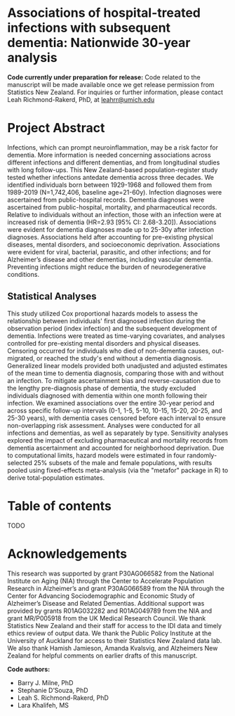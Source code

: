 # Associations of hospital-treated infections with subsequent dementia: Nationwide 30-year analysis

**Code currently under preparation for release:** Code related to the manuscript will be made available once we get release permission from Statistics New Zealand.
For inquiries or further information, please contact Leah Richmond-Rakerd, PhD, at leahrr@umich.edu 

# Project Abstract 
Infections, which can prompt neuroinflammation, may be a risk factor for dementia. More information is needed concerning associations across different infections and different dementias, and from longitudinal studies with long follow-ups. This New Zealand-based population-register study tested whether infections antedate dementia across three decades. We identified individuals born between 1929-1968 and followed them from 1989-2019 (N=1,742,406, baseline age=21-60y). Infection diagnoses were ascertained from public-hospital records. Dementia diagnoses were ascertained from public-hospital, mortality, and pharmaceutical records. Relative to individuals without an infection, those with an infection were at increased risk of dementia (HR=2.93 [95% CI: 2.68-3.20]). Associations were evident for dementia diagnoses made up to 25-30y after infection diagnoses. Associations held after accounting for pre-existing physical diseases, mental disorders, and socioeconomic deprivation. Associations were evident for viral, bacterial, parasitic, and other infections; and for Alzheimer’s disease and other dementias, including vascular dementia. Preventing infections might reduce the burden of neurodegenerative conditions.

## Statistical Analyses 
This study utilized Cox proportional hazards models to assess the relationship between individuals' first diagnosed infection during the observation period (index infection) and the subsequent development of dementia. Infections were treated as time-varying covariates, and analyses controlled for pre-existing mental disorders and physical diseases. Censoring occurred for individuals who died of non-dementia causes, out-migrated, or reached the study's end without a dementia diagnosis. Generalized linear models provided both unadjusted and adjusted estimates of the mean time to dementia diagnosis, comparing those with and without an infection.
To mitigate ascertainment bias and reverse-causation due to the lengthy pre-diagnosis phase of dementia, the study excluded individuals diagnosed with dementia within one month following their infection. We examined associations over the entire 30-year period and across specific follow-up intervals (0-1, 1-5, 5-10, 10-15, 15-20, 20-25, and 25-30 years), with dementia cases censored before each interval to ensure non-overlapping risk assessment. Analyses were conducted for all infections and dementias, as well as separately by type.
Sensitivity analyses explored the impact of excluding pharmaceutical and mortality records from dementia ascertainment and accounted for neighborhood deprivation. 
Due to computational limits, hazard models were estimated in four randomly-selected 25% subsets of the male and female populations, with results pooled using fixed-effects meta-analysis (via the "metafor" package in R) to derive total-population estimates. 

# Table of contents 
TODO 

# Acknowledgements
This research was supported by grant P30AG066582 from the National Institute on Aging (NIA) through the Center to Accelerate Population Research in Alzheimer’s and grant P30AG066589 from the NIA through the Center for Advancing Sociodemographic and Economic Study of Alzheimer’s Disease and Related Dementias. Additional support was provided by grants R01AG032282 and R01AG049789 from the NIA and grant MR/P005918 from the UK Medical Research Council. We thank Statistics New Zealand and their staff for access to the IDI data and timely ethics review of output data. We thank the Public Policy Institute at the University of Auckland for access to their Statistics New Zealand data lab. We also thank Hamish Jamieson, Amanda Kvalsvig, and Alzheimers New Zealand for helpful comments on earlier drafts of this manuscript.

**Code authors:** 
- Barry J. Milne, PhD
- Stephanie D’Souza, PhD
- Leah S. Richmond-Rakerd, PhD
- Lara Khalifeh, MS 


